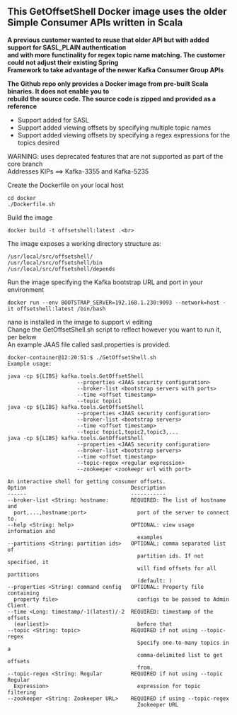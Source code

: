 ## This GetOffsetShell Docker image uses the older Simple Consumer APIs written in Scala <br>
**A previous customer wanted to reuse that older API but with added support for SASL_PLAIN authentication** <br>
**and with more functinality for regex topic name matching. The customer could not adjust their existing Spring** <br>
**Framework to take advantage of the newer Kafka Consumer Group APIs** <br>

**The Github repo only provides a Docker image from pre-built Scala binaries. It does not enable you to** <br>
**rebuild the source code. The source code is zipped and provided as a reference** <br>
- Support added for SASL <br>
- Support added viewing offsets by specifying multiple topic names <br>
- Support added viewing offsets by specifying a regex expressions for the topics desired <br>

WARNING: uses deprecated features that are not supported as part of the core branch <br>
Addresses KIPs ==> Kafka-3355 and Kafka-5235 <br>

Create the Dockerfile on your local host <br>
```
cd docker 
./Dockerfile.sh
```

Build the image<br>
```
docker build -t offsetshell:latest .<br>
```

The image exposes a working directory structure as: <br>
```
/usr/local/src/offsetshell/ 
/usr/local/src/offsetshell/bin 
/usr/local/src/offsetshell/depends
```

Run the image specifying the Kafka bootstrap URL and port in your environment <br>
```
docker run --env BOOTSTRAP_SERVER=192.168.1.230:9093 --network=host -it offsetshell:latest /bin/bash 
```

nano is installed in the image to support vi editing <br>
Change the GetOffsetShell.sh script to reflect however you want to run it, per below <br>
An example JAAS file called sasl.properties is provided. <br>

```
docker-container@12:20:51:$ ./GetOffsetShell.sh 
Example usage: 

java -cp ${LIBS} kafka.tools.GetOffsetShell 
                      --properties <JAAS security configuration> 
                      --broker-list <bootstrap servers with ports> 
                      --time <offset timestamp> 
                      --topic topic1 
java -cp ${LIBS} kafka.tools.GetOffsetShell 
                      --properties <JAAS security configuration> 
                      --broker-list <bootstrap servers> 
                      --time <offset timestamp> 
                      --topic topic1,topic2,topic3,... 
java -cp ${LIBS} kafka.tools.GetOffsetShell 
                      --properties <JAAS security configuration> 
                      --broker-list <bootstrap servers> 
                      --time <offset timestamp> 
                      --topic-regex <regular expression> 
                      --zookeeper <zookeepr url with port> 

An interactive shell for getting consumer offsets. 
Option                                 Description 
------                                 ----------- 
--broker-list <String: hostname:       REQUIRED: The list of hostname and    
  port,...,hostname:port>                port of the server to connect to.   
--help <String: help>                  OPTIONAL: view usage information and  
                                         examples                            
--partitions <String: partition ids>   OPTIONAL: comma separated list of     
                                         partition ids. If not specified, it 
                                         will find offsets for all partitions
                                         (default: )                         
--properties <String: command config   OPTIONAL: Property file containing    
  property file>                         configs to be passed to Admin Client.
--time <Long: timestamp/-1(latest)/-2  REQUIRED: timestamp of the offsets     
  (earliest)>                            before that                          
--topic <String: topic>                REQUIRED if not using --topic-regex    
                                         Specify one-to-many topics in a      
                                         comma-delimited list to get offsets  
                                         from.                                
--topic-regex <String: Regular         REQUIRED if not using --topic Regular  
  Expression>                            expression for topic filtering       
--zookeeper <String: Zookeeper URL>    REQUIRED if using --topic-regex        
                                         Zookeeper URL                        
```
